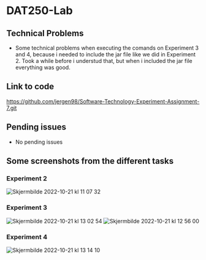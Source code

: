 # DAT250-Lab

## Technical Problems
- Some technical problems when executing the comands on Experiment 3 and 4, because i needed to include the jar file like we did in Experiment 2. Took a while before i understud that, but when i included the jar file everything was good. 

## Link to code
https://github.com/jergen98/Software-Technology-Experiment-Assignment-7.git

## Pending issues
- No pending issues

## Some screenshots from the different tasks

### Experiment 2
![Skjermbilde 2022-10-21 kl  11 07 32](https://user-images.githubusercontent.com/81374042/197184399-2c87257d-1953-4c4d-bf41-4d79f4fceab8.png)

### Experiment 3
![Skjermbilde 2022-10-21 kl  13 02 54](https://user-images.githubusercontent.com/81374042/197184460-ad015315-8421-4c29-a0d1-aa9f2679f0c3.png)
![Skjermbilde 2022-10-21 kl  12 56 00](https://user-images.githubusercontent.com/81374042/197184519-9a125514-4a34-4340-b3b6-eb2ae424f52a.png)

### Experiment 4
![Skjermbilde 2022-10-21 kl  13 14 10](https://user-images.githubusercontent.com/81374042/197184579-bb7ed752-98d2-4a39-9afa-45219e2156d7.png)
